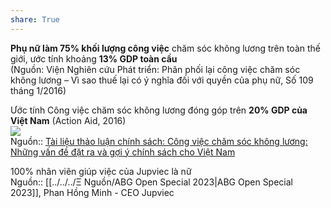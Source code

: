 ```yaml
---  
share: True  
---  
```

**Phụ nữ làm 75% khối lượng công việc** chăm sóc không lương trên toàn thế giới, ước tính khoảng **13% GDP toàn cầu**    
(Nguồn: Viện Nghiên cứu Phát triển: Phân phối lại công việc chăm sóc không lương – Vì sao thuế lại có ý nghĩa đối với quyền của phụ nữ, Số 109 tháng 1/2016)    
  
Ước tính Công việc chăm sóc không lương đóng góp trên **20% GDP của Việt Nam** (Action Aid, 2016)  
![](https://i.imgur.com/JT6FU4Y.png)  
Nguồn:: [Tài liệu thảo luận chính sách: Công việc chăm sóc không lương: Những vấn đề đặt ra và gợi ý chính sách cho Việt Nam](https://vietnam.un.org/sites/default/files/2019-08/Unpaid_Care_and_Domestic_Work_-_Tieng_Viet.pdf)  
  
100% nhân viên giúp việc của Jupviec là nữ  
Nguồn:: [[../../../Ξ Nguồn/ABG Open Special 2023|ABG Open Special 2023]], Phan Hồng Minh - CEO Jupviec  
